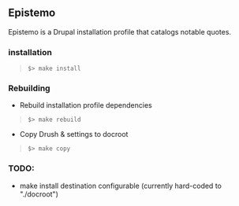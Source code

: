 ## Epistemo
Epistemo is a Drupal installation profile that catalogs notable quotes.

### installation

> `$> make install`

### Rebuilding

- Rebuild installation profile dependencies
> `$> make rebuild`

- Copy Drush & settings to docroot
> `$> make copy`

### TODO:
- make install destination configurable (currently hard-coded to "./docroot")
